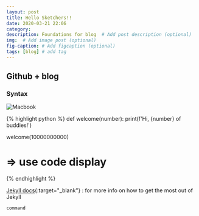 ```yaml
---
layout: post
title: Hello Sketchers!!
date: 2020-03-21 22:06
category:
description: Foundations for blog  # Add post description (optional)
img:  # Add image post (optional)
fig-caption: # Add figcaption (optional)
tags: [blog] # add tag
---
```


## Github + blog

### Syntax
![Macbook]({{site.baseurl}}/assets/img/posts/2020-03-21_screen.jpg)

{% highlight python %}
def welcome(number):
  print(f'Hi, {number} of buddies!')

welcome(10000000000)
# => use code display
{% endhighlight %}

[Jekyll docs][jekyll-docs]{:target="_blank"} : for more info on how to get the most out of Jekyll

[jekyll-docs]: https://jekyllrb.com/docs/home

`command` 